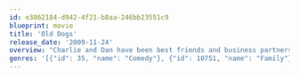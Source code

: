 ```yaml
---
id: e3862184-d942-4f21-b8aa-246bb23551c9
blueprint: movie
title: 'Old Dogs'
release_date: '2009-11-24'
overview: "Charlie and Dan have been best friends and business partners for thirty years; their Manhattan public relations firm is on the verge of a huge business deal with a Japanese company. With two weeks to sew up the contract, Dan gets a surprise: a woman he married on a drunken impulse nearly nine years before (annulled the next day) shows up to tell him he's the father of her twins, now seven, and she'll be in jail for 14 days for a political protest. Dan volunteers to keep the tykes, although he's up tight and clueless. With Charlie's help is there any way they can be dad and uncle, meet the kids' expectations, and still land the account?"
genres: '[{"id": 35, "name": "Comedy"}, {"id": 10751, "name": "Family"}]'
---
```

